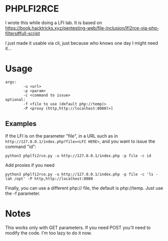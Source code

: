 # PHPLFI2RCE

I wrote this while doing a LFI lab. It is based on https://book.hacktricks.xyz/pentesting-web/file-inclusion/lfi2rce-via-php-filters#full-script

I just made it usable via cli, just because who knows one day I might need it...

# Usage

```
args:
        -u <url>
        -p <param>
        -c <command to issue>
optional:
        -f <file to use (default php://temp)>
        -P <proxy (http,http://localhost:8080)>]
```

## Examples

If the LFI is on the parameter "file", in a URL such as in ```http://127.0.0.1/index.php?file=<LFI HERE>```, and you want to issue the command "id":


```
python3 phplfi2rce.py -u http://127.0.0.1/index.php -p file -c id
```

Add proxies if you need


```
python3 phplfi2rce.py -u http://127.0.0.1/index.php -p file -c 'ls -lah /opt' -P http,http://localhost:8080

```

Finally, you can use a different php:// file, the default is php://temp. Just use the -f parameter.

# Notes

This works only with GET parameters. If you need POST you'll need to modify the code. I'm too lazy to do it now.
